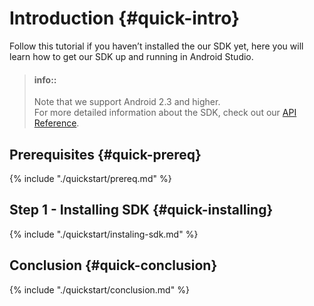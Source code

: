 # Introduction {#quick-intro}

Follow this tutorial if you haven’t installed the our SDK yet, here you will learn how to get our SDK up and running in Android Studio.

> #### info::
> Note that we support Android 2.3 and higher.
> <br>For more detailed information about the SDK, check out our [API Reference](http://parseplatform.org/Parse-SDK-Android/api/ "Parse-SDK-Android").

## Prerequisites {#quick-prereq}
{% include "./quickstart/prereq.md" %}

## Step 1 - Installing SDK {#quick-installing}
{% include "./quickstart/instaling-sdk.md" %}

## Conclusion {#quick-conclusion}
{% include "./quickstart/conclusion.md" %}
